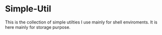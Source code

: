 # Simple-Util
This is the collection of simple utilties I use mainly for shell enviroments. It is here mainly for storage purpose.
